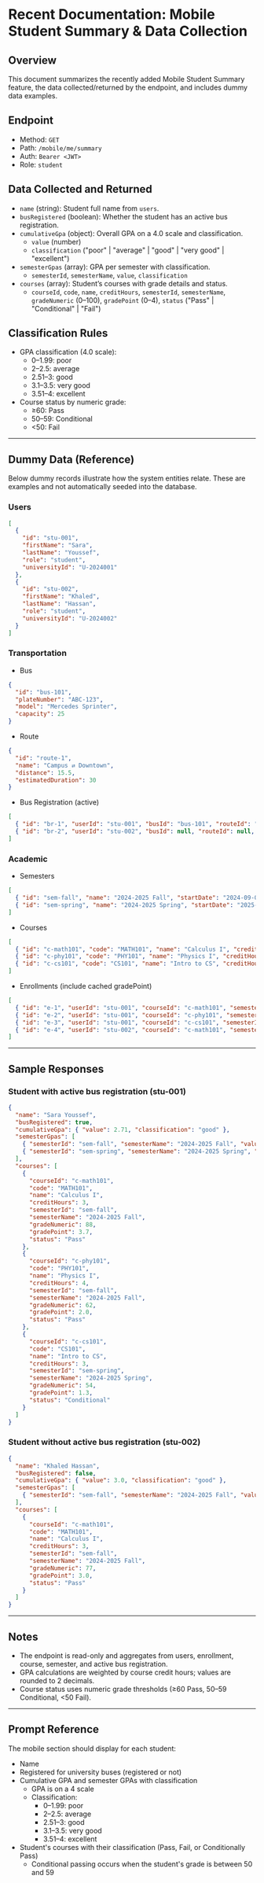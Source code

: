 # Recent Documentation: Mobile Student Summary & Data Collection

## Overview
This document summarizes the recently added Mobile Student Summary feature, the data collected/returned by the endpoint, and includes dummy data examples.

## Endpoint
- Method: `GET`
- Path: `/mobile/me/summary`
- Auth: `Bearer <JWT>`
- Role: `student`

## Data Collected and Returned
- `name` (string): Student full name from `users`.
- `busRegistered` (boolean): Whether the student has an active bus registration.
- `cumulativeGpa` (object): Overall GPA on a 4.0 scale and classification.
  - `value` (number)
  - `classification` ("poor" | "average" | "good" | "very good" | "excellent")
- `semesterGpas` (array): GPA per semester with classification.
  - `semesterId`, `semesterName`, `value`, `classification`
- `courses` (array): Student’s courses with grade details and status.
  - `courseId`, `code`, `name`, `creditHours`, `semesterId`, `semesterName`, `gradeNumeric` (0–100), `gradePoint` (0–4), `status` ("Pass" | "Conditional" | "Fail")

## Classification Rules
- GPA classification (4.0 scale):
  - 0–1.99: poor
  - 2–2.5: average
  - 2.51–3: good
  - 3.1–3.5: very good
  - 3.51–4: excellent
- Course status by numeric grade:
  - ≥60: Pass
  - 50–59: Conditional
  - <50: Fail

---

## Dummy Data (Reference)
Below dummy records illustrate how the system entities relate. These are examples and not automatically seeded into the database.

### Users
```json
[
  {
    "id": "stu-001",
    "firstName": "Sara",
    "lastName": "Youssef",
    "role": "student",
    "universityId": "U-2024001"
  },
  {
    "id": "stu-002",
    "firstName": "Khaled",
    "lastName": "Hassan",
    "role": "student",
    "universityId": "U-2024002"
  }
]
```

### Transportation
- Bus
```json
{
  "id": "bus-101",
  "plateNumber": "ABC-123",
  "model": "Mercedes Sprinter",
  "capacity": 25
}
```
- Route
```json
{
  "id": "route-1",
  "name": "Campus ⇄ Downtown",
  "distance": 15.5,
  "estimatedDuration": 30
}
```
- Bus Registration (active)
```json
[
  { "id": "br-1", "userId": "stu-001", "busId": "bus-101", "routeId": "route-1", "isActive": true },
  { "id": "br-2", "userId": "stu-002", "busId": null, "routeId": null, "isActive": false }
]
```

### Academic
- Semesters
```json
[
  { "id": "sem-fall", "name": "2024-2025 Fall", "startDate": "2024-09-01", "endDate": "2025-01-15" },
  { "id": "sem-spring", "name": "2024-2025 Spring", "startDate": "2025-02-01", "endDate": "2025-06-15" }
]
```
- Courses
```json
[
  { "id": "c-math101", "code": "MATH101", "name": "Calculus I", "creditHours": 3 },
  { "id": "c-phy101", "code": "PHY101", "name": "Physics I", "creditHours": 4 },
  { "id": "c-cs101", "code": "CS101", "name": "Intro to CS", "creditHours": 3 }
]
```
- Enrollments (include cached gradePoint)
```json
[
  { "id": "e-1", "userId": "stu-001", "courseId": "c-math101", "semesterId": "sem-fall", "gradeNumeric": 88, "gradePoint": 3.7 },
  { "id": "e-2", "userId": "stu-001", "courseId": "c-phy101", "semesterId": "sem-fall", "gradeNumeric": 62, "gradePoint": 2.0 },
  { "id": "e-3", "userId": "stu-001", "courseId": "c-cs101", "semesterId": "sem-spring", "gradeNumeric": 54, "gradePoint": 1.3 },
  { "id": "e-4", "userId": "stu-002", "courseId": "c-math101", "semesterId": "sem-fall", "gradeNumeric": 77, "gradePoint": 3.0 }
]
```

---

## Sample Responses

### Student with active bus registration (stu-001)
```json
{
  "name": "Sara Youssef",
  "busRegistered": true,
  "cumulativeGpa": { "value": 2.71, "classification": "good" },
  "semesterGpas": [
    { "semesterId": "sem-fall", "semesterName": "2024-2025 Fall", "value": 2.86, "classification": "good" },
    { "semesterId": "sem-spring", "semesterName": "2024-2025 Spring", "value": 1.3, "classification": "poor" }
  ],
  "courses": [
    {
      "courseId": "c-math101",
      "code": "MATH101",
      "name": "Calculus I",
      "creditHours": 3,
      "semesterId": "sem-fall",
      "semesterName": "2024-2025 Fall",
      "gradeNumeric": 88,
      "gradePoint": 3.7,
      "status": "Pass"
    },
    {
      "courseId": "c-phy101",
      "code": "PHY101",
      "name": "Physics I",
      "creditHours": 4,
      "semesterId": "sem-fall",
      "semesterName": "2024-2025 Fall",
      "gradeNumeric": 62,
      "gradePoint": 2.0,
      "status": "Pass"
    },
    {
      "courseId": "c-cs101",
      "code": "CS101",
      "name": "Intro to CS",
      "creditHours": 3,
      "semesterId": "sem-spring",
      "semesterName": "2024-2025 Spring",
      "gradeNumeric": 54,
      "gradePoint": 1.3,
      "status": "Conditional"
    }
  ]
}
```

### Student without active bus registration (stu-002)
```json
{
  "name": "Khaled Hassan",
  "busRegistered": false,
  "cumulativeGpa": { "value": 3.0, "classification": "good" },
  "semesterGpas": [
    { "semesterId": "sem-fall", "semesterName": "2024-2025 Fall", "value": 3.0, "classification": "good" }
  ],
  "courses": [
    {
      "courseId": "c-math101",
      "code": "MATH101",
      "name": "Calculus I",
      "creditHours": 3,
      "semesterId": "sem-fall",
      "semesterName": "2024-2025 Fall",
      "gradeNumeric": 77,
      "gradePoint": 3.0,
      "status": "Pass"
    }
  ]
}
```

---

## Notes
- The endpoint is read-only and aggregates from users, enrollment, course, semester, and active bus registration.
- GPA calculations are weighted by course credit hours; values are rounded to 2 decimals.
- Course status uses numeric grade thresholds (≥60 Pass, 50–59 Conditional, <50 Fail).

---

## Prompt Reference

The mobile section should display for each student:

- Name
- Registered for university buses (registered or not)
- Cumulative GPA and semester GPAs with classification
  - GPA is on a 4 scale
  - Classification:
    - 0–1.99: poor
    - 2–2.5: average
    - 2.51–3: good
    - 3.1–3.5: very good
    - 3.51–4: excellent
- Student's courses with their classification (Pass, Fail, or Conditionally Pass)
  - Conditional passing occurs when the student's grade is between 50 and 59